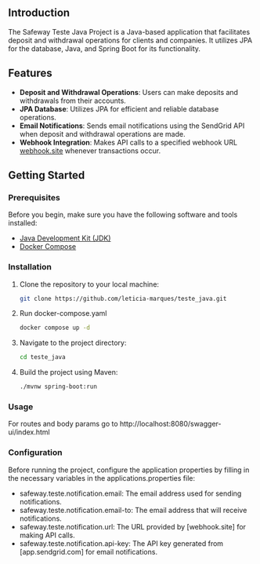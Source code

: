 
## Introduction

The Safeway Teste Java Project is a Java-based application that facilitates deposit and withdrawal operations for clients and companies. It utilizes JPA for the database, Java, and Spring Boot for its functionality. 

## Features

- **Deposit and Withdrawal Operations**: Users can make deposits and withdrawals from their accounts.
- **JPA Database**: Utilizes JPA for efficient and reliable database operations.
- **Email Notifications**: Sends email notifications using the SendGrid API when deposit and withdrawal operations are made.
- **Webhook Integration**: Makes API calls to a specified webhook URL [webhook.site](https://webhook.site/#!/) whenever transactions occur.

## Getting Started

### Prerequisites

Before you begin, make sure you have the following software and tools installed:

- [Java Development Kit (JDK)](https://www.oracle.com/java/technologies/javase-downloads.html)
- [Docker Compose ](https://docs.docker.com/compose/install/)

### Installation

1. Clone the repository to your local machine:

   ```bash
   git clone https://github.com/leticia-marques/teste_java.git

3. Run docker-compose.yaml
    ```bash
    docker compose up -d
2. Navigate to the project directory:
    ```bash
    cd teste_java
3. Build the project using Maven:
    ```bash
    ./mvnw spring-boot:run

### Usage
For routes and body params go to http://localhost:8080/swagger-ui/index.html


### Configuration

Before running the project, configure the application properties by filling in the necessary variables in the applications.properties file:
<ul>
    <li>safeway.teste.notification.email: The email address used for sending</li> notifications.
    <li>safeway.teste.notification.email-to: The email address that will receive notifications.</li>
    <li>safeway.teste.notification.url: The URL provided by [webhook.site] for making API calls.</li>
    <li>safeway.teste.notification.api-key: The API key generated from [app.sendgrid.com] for email notifications.</li>
<ul>

